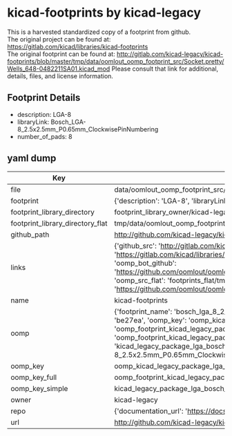 # kicad-footprints by kicad-legacy  
This is a harvested standardized copy of a footprint from github.  
The original project can be found at:  
https://gitlab.com/kicad/libraries/kicad-footprints  
The original footprint can be found at:
http://gitlab.com/kicad-legacy/kicad-footprints/blob/master/tmp/data/oomlout_oomp_footprint_src/Socket.pretty/Wells_648-0482211SA01.kicad_mod
Please consult that link for additional, details, files, and license information.  
## Footprint Details
* description: LGA-8  
* libraryLink: Bosch_LGA-8_2.5x2.5mm_P0.65mm_ClockwisePinNumbering  
* number_of_pads: 8  
## yaml dump  
| Key | Value |  
| --- | --- |  
| file | data/oomlout_oomp_footprint_src/kicad-footprints/Package_LGA.pretty/Bosch_LGA-8_2.5x2.5mm_P0.65mm_ClockwisePinNumbering.kicad_mod |  
| footprint | {'description': 'LGA-8', 'libraryLink': 'Bosch_LGA-8_2.5x2.5mm_P0.65mm_ClockwisePinNumbering', 'number_of_pads': 8} |  
| footprint_library_directory | footprint_library_owner/kicad-legacy_kicad-footprints |  
| footprint_library_directory_flat | tmp/data/oomlout_oomp_footprint_src/footprints_flat/kicad_legacy_package_lga_bosch_lga_8_2_5x2_5mm_p0_65mm_clockwisepinnumbering/working |  
| github_path | http://github.com/kicad-legacy/kicad-footprints/blob/master/tmp/data/oomlout_oomp_footprint_src/Package_LGA.pretty/Bosch_LGA-8_2.5x2.5mm_P0.65mm_ClockwisePinNumbering.kicad_mod |  
| links | {'github_src': 'http://gitlab.com/kicad-legacy/kicad-footprints/blob/master/tmp/data/oomlout_oomp_footprint_src/Socket.pretty/Wells_648-0482211SA01.kicad_mod', 'github_src_repo': 'https://gitlab.com/kicad/libraries/kicad-footprints', 'oomp_bot': 'tmp/data/oomlout_oomp_footprint_src/footprints/kicad_legacy_package_lga_bosch_lga_8_2_5x2_5mm_p0_65mm_clockwisepinnumbering/working', 'oomp_bot_github': 'https://github.com/oomlout/oomlout_oomp_footprint_bot/tree/main/tmp/data/oomlout_oomp_footprint_src/footprints/kicad_legacy_package_lga_bosch_lga_8_2_5x2_5mm_p0_65mm_clockwisepinnumbering/working', 'oomp_src_flat': 'footprints_flat/tmp/data/oomlout_oomp_footprint_src/footprints_flat/kicad_legacy_package_lga_bosch_lga_8_2_5x2_5mm_p0_65mm_clockwisepinnumbering/working', 'oomp_src_flat_github': 'https://github.com/oomlout/oomlout_oomp_footprint_src/tree/main/tmp/data/oomlout_oomp_footprint_src/footprints_flat/kicad_legacy_package_lga_bosch_lga_8_2_5x2_5mm_p0_65mm_clockwisepinnumbering/working'} |  
| name | kicad-footprints |  
| oomp | {'footprint_name': 'bosch_lga_8_2_5x2_5mm_p0_65mm_clockwisepinnumbering', 'library_name': 'package_lga', 'md5': 'be27ea9970a4995ebb5da894d4849906', 'md5_10': 'be27ea9970', 'md5_5': 'be27e', 'md5_6': 'be27ea', 'oomp_key': 'oomp_kicad_legacy_package_lga_bosch_lga_8_2_5x2_5mm_p0_65mm_clockwisepinnumbering', 'oomp_key_extra': 'oomp_footprint_kicad_legacy_package_lga_bosch_lga_8_2_5x2_5mm_p0_65mm_clockwisepinnumbering', 'oomp_key_full': 'oomp_footprint_kicad_legacy_package_lga_bosch_lga_8_2_5x2_5mm_p0_65mm_clockwisepinnumbering_be27ea', 'oomp_key_simple': 'kicad_legacy_package_lga_bosch_lga_8_2_5x2_5mm_p0_65mm_clockwisepinnumbering', 'original_filename': 'data/oomlout_oomp_footprint_src/kicad-footprints/Package_LGA.pretty/Bosch_LGA-8_2.5x2.5mm_P0.65mm_ClockwisePinNumbering.kicad_mod', 'owner_name': 'kicad_legacy'} |  
| oomp_key | oomp_kicad_legacy_package_lga_bosch_lga_8_2_5x2_5mm_p0_65mm_clockwisepinnumbering |  
| oomp_key_full | oomp_footprint_kicad_legacy_package_lga_bosch_lga_8_2_5x2_5mm_p0_65mm_clockwisepinnumbering |  
| oomp_key_simple | kicad_legacy_package_lga_bosch_lga_8_2_5x2_5mm_p0_65mm_clockwisepinnumbering |  
| owner | kicad-legacy |  
| repo | {'documentation_url': 'https://docs.github.com/rest/repos/repos#get-a-repository', 'message': 'Not Found'} |  
| url | http://github.com/kicad-legacy/kicad-footprints |  

